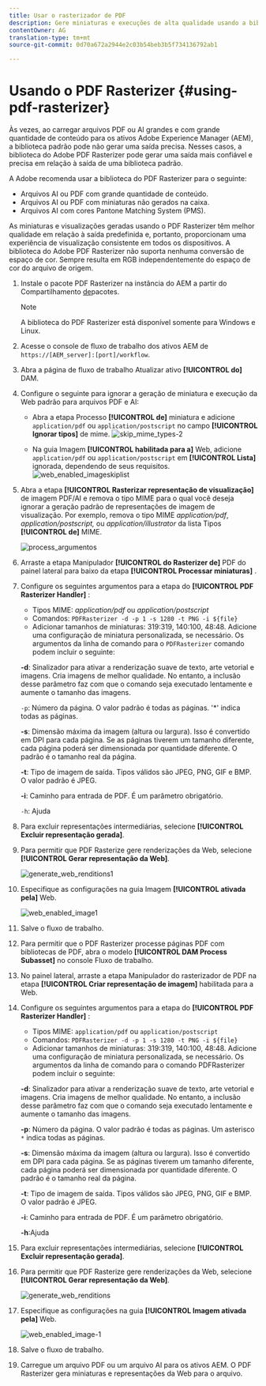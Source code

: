 ```yaml
---
title: Usar o rasterizador de PDF
description: Gere miniaturas e execuções de alta qualidade usando a biblioteca do Adobe PDF Rasterizer.
contentOwner: AG
translation-type: tm+mt
source-git-commit: 0d70a672a2944e2c03b54beb3b5f734136792ab1

---
```



# Usando o PDF Rasterizer {#using-pdf-rasterizer}

Às vezes, ao carregar arquivos PDF ou AI grandes e com grande quantidade de conteúdo para os ativos Adobe Experience Manager (AEM), a biblioteca padrão pode não gerar uma saída precisa. Nesses casos, a biblioteca do Adobe PDF Rasterizer pode gerar uma saída mais confiável e precisa em relação à saída de uma biblioteca padrão.

A Adobe recomenda usar a biblioteca do PDF Rasterizer para o seguinte:

* Arquivos AI ou PDF com grande quantidade de conteúdo.
* Arquivos AI ou PDF com miniaturas não gerados na caixa.
* Arquivos AI com cores Pantone Matching System (PMS).

As miniaturas e visualizações geradas usando o PDF Rasterizer têm melhor qualidade em relação à saída predefinida e, portanto, proporcionam uma experiência de visualização consistente em todos os dispositivos. A biblioteca do Adobe PDF Rasterizer não suporta nenhuma conversão de espaço de cor. Sempre resulta em RGB independentemente do espaço de cor do arquivo de origem.

1. Instale o pacote PDF Rasterizer na instância do AEM a partir do Compartilhamento [de](https://www.adobeaemcloud.com/content/marketplace/marketplaceProxy.html?packagePath=/content/companies/public/adobe/packages/cq640/product/assets/aem-assets-pdf-rasterizer-pkg)pacotes.

   >[!NOTE]
   >
   >A biblioteca do PDF Rasterizer está disponível somente para Windows e Linux.

1. Acesse o console de fluxo de trabalho dos ativos AEM de `https://[AEM_server]:[port]/workflow`.
1. Abra a página de fluxo de trabalho Atualizar ativo **[!UICONTROL do]** DAM.
1. Configure o seguinte para ignorar a geração de miniatura e execução da Web padrão para arquivos PDF e AI:

   * Abra a etapa Processo **[!UICONTROL de]** miniatura e adicione `application/pdf` ou `application/postscript` no campo **[!UICONTROL Ignorar tipos]** de mime.
   ![skip_mime_types-2](assets/skip_mime_types-2.png)

   * Na guia Imagem **[!UICONTROL habilitada para a]** Web, adicione `application/pdf` ou `application/postscript` em **[!UICONTROL Lista]** ignorada, dependendo de seus requisitos.
   ![web_enabled_imageskiplist](assets/web_enabled_imageskiplist.png)

1. Abra a etapa **[!UICONTROL Rasterizar representação de visualização]** de imagem PDF/AI e remova o tipo MIME para o qual você deseja ignorar a geração padrão de representações de imagem de visualização. Por exemplo, remova o tipo MIME *application/pdf*, *application/postscript,* ou *application/illustrator* da lista Tipos **[!UICONTROL de]** MIME.

   ![process_argumentos](assets/process_arguments.png)

1. Arraste a etapa Manipulador **[!UICONTROL do Rasterizer de]** PDF do painel lateral para baixo da etapa **[!UICONTROL Processar miniaturas]** .
1. Configure os seguintes argumentos para a etapa do **[!UICONTROL PDF Rasterizer Handler]** :

   * Tipos MIME: *application/pdf* ou *application/postscript*
   * Comandos: `PDFRasterizer -d -p 1 -s 1280 -t PNG -i ${file}`
   * Adicionar tamanhos de miniaturas: 319:319, 140:100, 48:48. Adicione uma configuração de miniatura personalizada, se necessário.
   Os argumentos da linha de comando para o `PDFRasterizer` comando podem incluir o seguinte:

   **-d**: Sinalizador para ativar a renderização suave de texto, arte vetorial e imagens. Cria imagens de melhor qualidade. No entanto, a inclusão desse parâmetro faz com que o comando seja executado lentamente e aumente o tamanho das imagens.

   `-p`: Número da página. O valor padrão é todas as páginas. &#39;*&#39; indica todas as páginas.

   **-s**: Dimensão máxima da imagem (altura ou largura). Isso é convertido em DPI para cada página. Se as páginas tiverem um tamanho diferente, cada página poderá ser dimensionada por quantidade diferente. O padrão é o tamanho real da página.

   **-t**: Tipo de imagem de saída. Tipos válidos são JPEG, PNG, GIF e BMP. O valor padrão é JPEG.

   **-i**: Caminho para entrada de PDF. É um parâmetro obrigatório.

   `-h`: Ajuda

1. Para excluir representações intermediárias, selecione **[!UICONTROL Excluir representação gerada]**.
1. Para permitir que PDF Rasterize gere renderizações da Web, selecione **[!UICONTROL Gerar representação da Web]**.

   ![generate_web_renditions1](assets/generate_web_renditions1.png)

1. Especifique as configurações na guia Imagem **[!UICONTROL ativada pela]** Web.

   ![web_enabled_image1](assets/web_enabled_image1.png)

1. Salve o fluxo de trabalho.
1. Para permitir que o PDF Rasterizer processe páginas PDF com bibliotecas de PDF, abra o modelo **[!UICONTROL DAM Process Subasset]** no console Fluxo de trabalho.
1. No painel lateral, arraste a etapa Manipulador do rasterizador de PDF na etapa **[!UICONTROL Criar representação de imagem]** habilitada para a Web.
1. Configure os seguintes argumentos para a etapa do **[!UICONTROL PDF Rasterizer Handler]** :

   * Tipos MIME: `application/pdf` ou `application/postscript`
   * Comandos: `PDFRasterizer -d -p 1 -s 1280 -t PNG -i ${file}`
   * Adicionar tamanhos de miniaturas: 319:319, 140:100, 48:48. Adicione uma configuração de miniatura personalizada, se necessário.
   Os argumentos da linha de comando para o comando PDFRasterizer podem incluir o seguinte:

   **-d**: Sinalizador para ativar a renderização suave de texto, arte vetorial e imagens. Cria imagens de melhor qualidade. No entanto, a inclusão desse parâmetro faz com que o comando seja executado lentamente e aumente o tamanho das imagens.

   **-p**: Número da página. O valor padrão é todas as páginas. Um asterisco `*` indica todas as páginas.

   **-s**: Dimensão máxima da imagem (altura ou largura). Isso é convertido em DPI para cada página. Se as páginas tiverem um tamanho diferente, cada página poderá ser dimensionada por quantidade diferente. O padrão é o tamanho real da página.

   **-t**: Tipo de imagem de saída. Tipos válidos são JPEG, PNG, GIF e BMP. O valor padrão é JPEG.

   **-i**: Caminho para entrada de PDF. É um parâmetro obrigatório.

   **-h**:Ajuda

1. Para excluir representações intermediárias, selecione **[!UICONTROL Excluir representação gerada]**.
1. Para permitir que PDF Rasterize gere renderizações da Web, selecione **[!UICONTROL Gerar representação da Web]**.

   ![generate_web_renditions](assets/generate_web_renditions.png)

1. Especifique as configurações na guia **[!UICONTROL Imagem ativada pela]** Web.

   ![web_enabled_image-1](assets/web_enabled_image-1.png)

1. Salve o fluxo de trabalho.
1. Carregue um arquivo PDF ou um arquivo AI para os ativos AEM. O PDF Rasterizer gera miniaturas e representações da Web para o arquivo.
